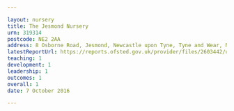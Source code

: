 ```yaml
---

layout: nursery
title: The Jesmond Nursery
urn: 319314
postcode: NE2 2AA
address: 8 Osborne Road, Jesmond, Newcastle upon Tyne, Tyne and Wear, NE2 2AA
latestReportUrl: https://reports.ofsted.gov.uk/provider/files/2603442/urn/319314.pdf
teaching: 1
development: 1
leadership: 1
outcomes: 1
overall: 1
date: 7 October 2016

---
```

